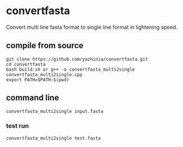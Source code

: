 # convertfasta
Convert multi line fasta format to single line format in lightening speed.


## compile from source
    git clone https://github.com/yazhinia/convertfasta.git
    cd convertfasta
    bash build.sh or g++ -o convertfasta_multi2single convertfasta_multi2single.cpp
    export PATH=$PATH:$(pwd)
    
## command line
`convertfasta_multi2single input.fasta`

### test run
`convertfasta_multi2single test.fasta`
